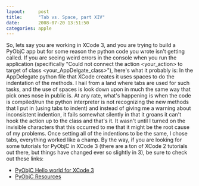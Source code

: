 ```yaml
---
layout:     post
title:      "Tab vs. Space, part XIV"
date:       2008-07-20 13:51:50
categories: apple
---
```

So, lets say you are working in XCode 3, and you are trying to build a PyObjC app but for some reason the python code you wrote isn't getting called. If you are seeing weird errors in the console when you run the application (specifically "Could not connect the action <your_action> to target of class <your_AppDelgate_class>"), here's what it probably is: In the AppDelegate python file that XCode creates it uses spaces to do the indentation of the methods. I hail from a land where tabs are used for such tasks, and the use of spaces is look down upon in much the same way that pick ones nose in public is. At any rate, what's happening is when the code is compiled/run the python interpreter is not recognizing the new methods that I put in (using tabs to indent) and instead of giving me a warning about inconsistent indention, it fails somewhat silently in that it groans it can't hook the action up to the class and that's it. It wasn't until I turned on the invisible characters that this occurred to me that it might be the root cause of my problems. Once setting all of the indentions to be the same, I chose tabs, everything worked like a champ. By the way, if you are looking for some tutorials for PyObjC in XCode 3 (there are a ton of XCode 2 tutorials out there, but things have changed ever so slightly in 3), be sure to check out these links: 

  * [PyObjC Hello world for XCode 3](http://orestis.gr/en/blog/2008/05/17/pyobjc-hello-world/)
  * [PyObjC Resources](http://vstock.free.fr/pyobjc.html)


